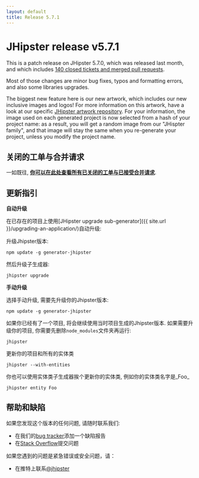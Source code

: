 ```yaml
---
layout: default
title: Release 5.7.1
---
```


JHipster release v5.7.1
==================

This is a patch release on JHipster 5.7.0, which was released last month, and which includes [140 closed tickets and merged pull requests](https://github.com/jhipster/generator-jhipster/issues?q=milestone%3A5.7.1+is%3Aclosed).

Most of those changes are minor bug fixes, typos and formatting errors, and also some libraries upgrades.

The biggest new feature here is our new artwork, which includes our new inclusive images and logos! For more information on this artwork, have a look at our specific [JHipster artwork repository](https://github.com/jhipster/jhipster-artwork). For your information, the image used on each generated project is now selected from a hash of your project name: as a result, you will get a random image from our "JHispter family", and that image will stay the same when you re-generate your project, unless you modify the project name.

关闭的工单与合并请求
------------
一如既往, __[你可以在此处查看所有已关闭的工单与已接受合并请求](https://github.com/jhipster/generator-jhipster/issues?q=milestone%3A5.7.1+is%3Aclosed)__.

更新指引
------------

**自动升级**

在已存在的项目上使用[JHipster upgrade sub-generator]({{ site.url }}/upgrading-an-application/)自动升级:

升级Jhipster版本:

```
npm update -g generator-jhipster
```

然后升级子生成器:

```
jhipster upgrade
```

**手动升级**

选择手动升级, 需要先升级你的Jhipster版本:

```
npm update -g generator-jhipster
```

如果你已经有了一个项目, 将会继续使用当时项目生成的Jhipster版本.
如果需要升级你的项目, 你需要先删除`node_modules`文件夹再运行:

```
jhipster
```

更新你的项目和所有的实体类

```
jhipster --with-entities
```

你也可以使用实体类子生成器挨个更新你的实体类, 例如你的实体类名字是_Foo_

```
jhipster entity Foo
```

帮助和缺陷
--------------

如果您发现这个版本的任何问题, 请随时联系我们:

- 在我们的[bug tracker](https://github.com/jhipster/generator-jhipster/issues?state=open)添加一个缺陷报告
- 在[Stack Overflow](http://stackoverflow.com/tags/jhipster/info)提交问题

如果您遇到的问题是紧急错误或安全问题，请：

- 在推特上联系[@jhipster](https://twitter.com/jhipster)
